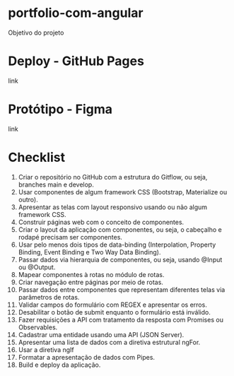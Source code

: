 # portfolio-com-angular

Objetivo do projeto

# Deploy - GitHub Pages

link

# Protótipo - Figma

link

# Checklist

1. Criar o repositório no GitHub com a estrutura do Gitflow, ou seja, branches main e develop.
2. Usar componentes de algum framework CSS (Bootstrap, Materialize ou outro).
3. Apresentar as telas com layout responsivo usando ou não algum framework CSS.
4. Construir páginas web com o conceito de componentes. 
5. Criar o layout da aplicação com componentes, ou seja, o cabeçalho e rodapé precisam ser componentes.
6. Usar pelo menos dois tipos de data-binding (Interpolation, Property Binding, Event Binding e Two Way Data Binding).
7. Passar dados via hierarquia de componentes, ou seja, usando @Input ou @Output.
8. Mapear componentes à rotas no módulo de rotas.
9. Criar navegação entre páginas por meio de rotas.
10. Passar dados entre componentes que representam diferentes telas via parâmetros de rotas. 
11. Validar campos do formulário com REGEX e apresentar os erros.
12. Desabilitar o botão de submit enquanto o formulário está inválido.
13. Fazer requisições a API com tratamento da resposta com Promises ou Observables.
14. Cadastrar uma entidade usando uma API (JSON Server).
15. Apresentar uma lista de dados com a diretiva estrutural ngFor.
16. Usar a diretiva ngIf
17. Formatar a apresentação de dados com Pipes.
18. Build e deploy da aplicação.
